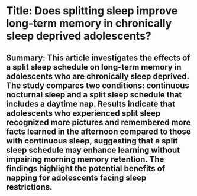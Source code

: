# Title: Does splitting sleep improve long-term memory in chronically sleep deprived adolescents?

## Summary: This article investigates the effects of a split sleep schedule on long-term memory in adolescents who are chronically sleep deprived. The study compares two conditions: continuous nocturnal sleep and a split sleep schedule that includes a daytime nap. Results indicate that adolescents who experienced split sleep recognized more pictures and remembered more facts learned in the afternoon compared to those with continuous sleep, suggesting that a split sleep schedule may enhance learning without impairing morning memory retention. The findings highlight the potential benefits of napping for adolescents facing sleep restrictions.